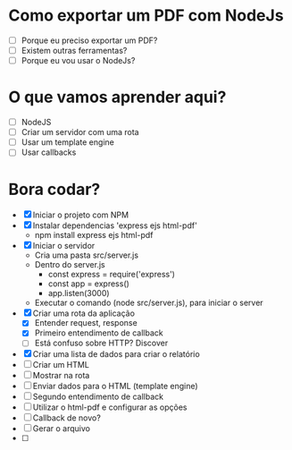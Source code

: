 # Como exportar um PDF com NodeJs

* [ ] Porque eu preciso exportar um PDF?
* [ ] Existem outras ferramentas?
* [ ] Porque eu vou usar o NodeJs?

# O que vamos aprender aqui?
* [ ] NodeJS
* [ ] Criar um servidor com uma rota
* [ ] Usar um template engine
* [ ] Usar callbacks

# Bora codar?
* [x] Iniciar o projeto com NPM
* [x] Instalar dependencias 'express ejs html-pdf'
    * npm install express ejs html-pdf
* [x] Iniciar o servidor
    * Cria uma pasta src/server.js
    * Dentro do server.js
        - const express = require('express')
        - const app = express()
        - app.listen(3000)
    * Executar o comando (node src/server.js), para iniciar o server
* [x] Criar uma rota da aplicação
    * [x] Entender request, response
    * [x] Primeiro entendimento de callback
    * [ ] Está confuso sobre HTTP? Discover
* [x] Criar uma lista de dados para criar o relatório
* [ ] Criar um HTML
* [ ] Mostrar na rota
* [ ] Enviar dados para o HTML (template engine)
* [ ] Segundo entendimento de callback
* [ ] Utilizar o html-pdf e configurar as opções
* [ ] Callback de novo?
* [ ] Gerar o arquivo
* [ ] 